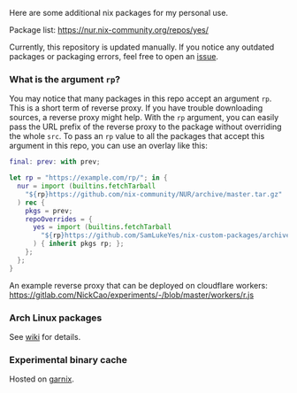 Here are some additional nix packages for my personal use.

Package list: https://nur.nix-community.org/repos/yes/

Currently, this repository is updated manually. If you notice any outdated packages or packaging errors, feel free to open an [issue](https://github.com/SamLukeYes/nix-custom-packages/issues).
### What is the argument `rp`?

You may notice that many packages in this repo accept an argument `rp`. This is a short term of reverse proxy. If you have trouble downloading sources, a reverse proxy might help. With the `rp` argument, you can easily pass the URL prefix of the reverse proxy to the package without overriding the whole `src`. To pass an `rp` value to all the packages that accept this argument in this repo, you can use an overlay like this:

```nix
final: prev: with prev;

let rp = "https://example.com/rp/"; in {
  nur = import (builtins.fetchTarball 
    "${rp}https://github.com/nix-community/NUR/archive/master.tar.gz"
  ) rec {
    pkgs = prev;
    repoOverrides = {
      yes = import (builtins.fetchTarball 
        "${rp}https://github.com/SamLukeYes/nix-custom-packages/archive/main.tar.gz"
      ) { inherit pkgs rp; };
    };
  };
}
```

An example reverse proxy that can be deployed on cloudflare workers: https://gitlab.com/NickCao/experiments/-/blob/master/workers/r.js
### Arch Linux packages

See [wiki](https://github.com/SamLukeYes/nix-custom-packages/wiki/Arch-Linux-packages) for details.

### Experimental binary cache

Hosted on [garnix](https://garnix.io/docs/caching).